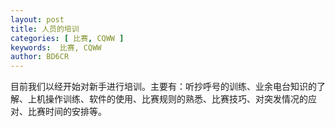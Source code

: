 ```yaml
---
layout: post
title: 人员的培训
categories: [ 比赛, CQWW ]
keywords:  比赛, CQWW
author: BD6CR
---
```


目前我们以经开始对新手进行培训。主要有：听抄呼号的训练、业余电台知识的了解、上机操作训练、软件的使用、比赛规则的熟悉、比赛技巧、对突发情况的应对、比赛时间的安排等。

